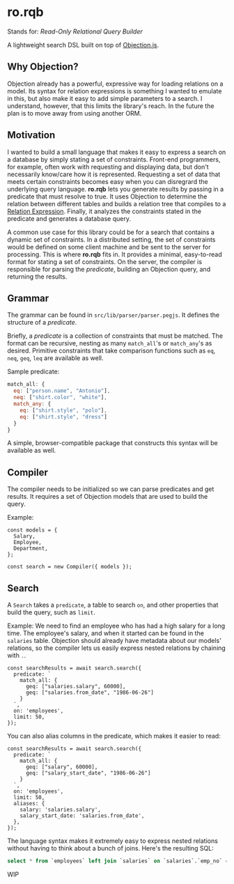 # ro.rqb

Stands for: _Read-Only Relational Query Builder_

A lightweight search DSL built on top of [Objection.js](https://github.com/Vincit/objection.js).

## Why Objection?

Objection already has a powerful, expressive way for loading relations on a model. Its syntax for relation expressions is something I wanted to emulate in this, but also make it easy to add simple parameters to a search. I understand, however, that this limits the library's reach. In the future the plan is to move away from using another ORM.

## Motivation

I wanted to build a small language that makes it easy to express a search on a database by simply stating a set of constraints. Front-end programmers, for example, often work with requesting and displaying data, but don't necessarily know/care how it is represented. Requesting a set of data that meets certain constraints becomes easy when you can disregrard the underlying query language. **ro.rqb** lets you generate results by passing in a predicate that must resolve to true. It uses Objection to determine the relation between different tables and builds a relation tree that compiles to a [Relation Expression](https://vincit.github.io/objection.js/api/types/#type-relationexpression). Finally, it analyzes the constraints stated in the predicate and generates a database query.

A common use case for this library could be for a search that contains a dynamic set of constraints. In a distributed setting, the set of constraints would be defined on some client machine and be sent to the server for processing. This is where **ro.rqb** fits in. It provides a minimal, easy-to-read format for stating a set of constraints. On the server, the compiler is responsible for parsing the _predicate_, building an Objection query, and returning the results.

## Grammar

The grammar can be found in `src/lib/parser/parser.pegjs`. It defines the structure of a _predicate_.

Briefly, a _predicate_ is a collection of constraints that must be matched.
The format can be recursive, nesting as many `match_all`'s or `match_any`'s as desired. Primitive constraints that take comparison functions such as `eq`, `neq`, `geq`, `leq` are available as well.

Sample predicate:

```js
match_all: {
  eq: ["person.name", "Antonio"],
  neq: ["shirt.color", "white"],
  match_any: {
    eq: ["shirt.style", "polo"],
    eq: ["shirt.style", "dress"]
  }
}
```

A simple, browser-compatible package that constructs this syntax will be available as well.

## Compiler

The compiler needs to be initialized so we can parse predicates and get results. It requires a set of Objection models that are used to build the query.

Example:

```tsx
const models = {
  Salary,
  Employee,
  Department,
};

const search = new Compiler({ models });
```

## Search

A `Search` takes a `predicate`, a table to search `on`, and other properties that build the query, such as `limit`.

Example: We need to find an employee who has had a high salary for a long time. The employee's salary, and when it started can be found in the `salaries` table. Objection should already have metadata about our models' relations, so the compiler lets us easily express nested relations by chaining with `.`.

```tsx
const searchResults = await search.search({
  predicate: `
    match_all: {
      geq: ["salaries.salary", 60000],
      geq: ["salaries.from_date", "1986-06-26"]
    }
  `,
  on: 'employees',
  limit: 50,
});
```

You can also alias columns in the predicate, which makes it easier to read:

```tsx
const searchResults = await search.search({
  predicate: `
    match_all: {
      geq: ["salary", 60000],
      geq: ["salary_start_date", "1986-06-26"]
    }
  `,
  on: 'employees',
  limit: 50,
  aliases: {
    salary: 'salaries.salary',
    salary_start_date: 'salaries.from_date',
  },
});
```

The language syntax makes it extremely easy to express nested relations without having to think about a bunch of joins. Here's the resulting SQL:

```SQL
select * from `employees` left join `salaries` on `salaries`.`emp_no` = `employees`.`emp_no` where (`salaries`.`salary` >= 60000 and `salaries`.`from_date` >= '1986-06-26') limit 50
```

WIP
